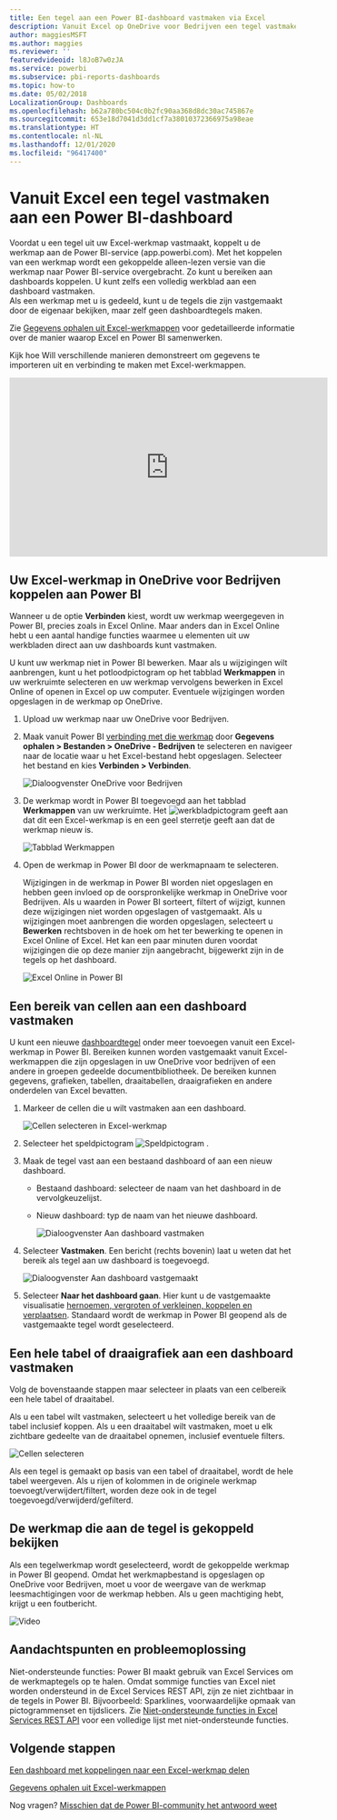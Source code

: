 ```yaml
---
title: Een tegel aan een Power BI-dashboard vastmaken via Excel
description: Vanuit Excel op OneDrive voor Bedrijven een tegel vastmaken aan een Power BI-dashboard. Bereiken, grafieken, tabellen vastmaken
author: maggiesMSFT
ms.author: maggies
ms.reviewer: ''
featuredvideoid: l8JoB7w0zJA
ms.service: powerbi
ms.subservice: pbi-reports-dashboards
ms.topic: how-to
ms.date: 05/02/2018
LocalizationGroup: Dashboards
ms.openlocfilehash: b62a780bc504c0b2fc90aa368d8dc30ac745867e
ms.sourcegitcommit: 653e18d7041d3dd1cf7a38010372366975a98eae
ms.translationtype: HT
ms.contentlocale: nl-NL
ms.lasthandoff: 12/01/2020
ms.locfileid: "96417400"
---
```

# <a name="pin-a-tile-to-a-power-bi-dashboard-from-excel"></a>Vanuit Excel een tegel vastmaken aan een Power BI-dashboard
Voordat u een tegel uit uw Excel-werkmap vastmaakt, koppelt u de werkmap aan de Power BI-service (app.powerbi.com). Met het koppelen van een werkmap wordt een gekoppelde alleen-lezen versie van die werkmap naar Power BI-service overgebracht. Zo kunt u bereiken aan dashboards koppelen. U kunt zelfs een volledig werkblad aan een dashboard vastmaken.  
Als een werkmap met u is gedeeld, kunt u de tegels die zijn vastgemaakt door de eigenaar bekijken, maar zelf geen dashboardtegels maken. 

Zie [Gegevens ophalen uit Excel-werkmappen](https://go.microsoft.com/fwlink/?LinkID=521962) voor gedetailleerde informatie over de manier waarop Excel en Power BI samenwerken.

Kijk hoe Will verschillende manieren demonstreert om gegevens te importeren uit en verbinding te maken met Excel-werkmappen.

<iframe width="560" height="315" src="https://www.youtube.com/embed/l8JoB7w0zJA" frameborder="0" allowfullscreen></iframe>

## <a name="connect-your-excel-workbook-from-onedrive-for-business-to-power-bi"></a>Uw Excel-werkmap in OneDrive voor Bedrijven koppelen aan Power BI
Wanneer u de optie **Verbinden** kiest, wordt uw werkmap weergegeven in Power BI, precies zoals in Excel Online. Maar anders dan in Excel Online hebt u een aantal handige functies waarmee u elementen uit uw werkbladen direct aan uw dashboards kunt vastmaken.

U kunt uw werkmap niet in Power BI bewerken. Maar als u wijzigingen wilt aanbrengen, kunt u het potloodpictogram op het tabblad **Werkmappen** in uw werkruimte selecteren en uw werkmap vervolgens bewerken in Excel Online of openen in Excel op uw computer. Eventuele wijzigingen worden opgeslagen in de werkmap op OneDrive.

1. Upload uw werkmap naar uw OneDrive voor Bedrijven.

2. Maak vanuit Power BI [verbinding met die werkmap](../connect-data/service-excel-workbook-files.md) door **Gegevens ophalen > Bestanden > OneDrive - Bedrijven** te selecteren en navigeer naar de locatie waar u het Excel-bestand hebt opgeslagen. Selecteer het bestand en kies **Verbinden > Verbinden**.

    ![Dialoogvenster OneDrive voor Bedrijven](media/service-dashboard-pin-tile-from-excel/power-bi-connect.png)

3. De werkmap wordt in Power BI toegevoegd aan het tabblad **Werkmappen** van uw werkruimte.  Het ![werkbladpictogram](media/service-dashboard-pin-tile-from-excel/pbi_workbookicon.png) geeft aan dat dit een Excel-werkmap is en een geel sterretje geeft aan dat de werkmap nieuw is.
    
    ![Tabblad Werkmappen](media/service-dashboard-pin-tile-from-excel/power-bi-workbooks.png)
4. Open de werkmap in Power BI door de werkmapnaam te selecteren.

    Wijzigingen in de werkmap in Power BI worden niet opgeslagen en hebben geen invloed op de oorspronkelijke werkmap in OneDrive voor Bedrijven. Als u waarden in Power BI sorteert, filtert of wijzigt, kunnen deze wijzigingen niet worden opgeslagen of vastgemaakt. Als u wijzigingen moet aanbrengen die worden opgeslagen, selecteert u **Bewerken** rechtsboven in de hoek om het ter bewerking te openen in Excel Online of Excel. Het kan een paar minuten duren voordat wijzigingen die op deze manier zijn aangebracht, bijgewerkt zijn in de tegels op het dashboard.
   
    ![Excel Online in Power BI](media/service-dashboard-pin-tile-from-excel/power-bi-opened.png)

## <a name="pin-a-range-of-cells-to-a-dashboard"></a>Een bereik van cellen aan een dashboard vastmaken
U kunt een nieuwe [dashboardtegel](../consumer/end-user-tiles.md) onder meer toevoegen vanuit een Excel-werkmap in Power BI. Bereiken kunnen worden vastgemaakt vanuit Excel-werkmappen die zijn opgeslagen in uw OneDrive voor bedrijven of een andere in groepen gedeelde documentbibliotheek. De bereiken kunnen gegevens, grafieken, tabellen, draaitabellen, draaigrafieken en andere onderdelen van Excel bevatten.

1. Markeer de cellen die u wilt vastmaken aan een dashboard.
   
    ![Cellen selecteren in Excel-werkmap](media/service-dashboard-pin-tile-from-excel/pbi_selectrange.png)
2. Selecteer het speldpictogram ![Speldpictogram](media/service-dashboard-pin-tile-from-excel/pbi_pintile_small.png) . 
3. Maak de tegel vast aan een bestaand dashboard of aan een nieuw dashboard. 
   
   * Bestaand dashboard: selecteer de naam van het dashboard in de vervolgkeuzelijst.
   * Nieuw dashboard: typ de naam van het nieuwe dashboard.
   
     ![Dialoogvenster Aan dashboard vastmaken](media/service-dashboard-pin-tile-from-excel/pbi_dashdialog1.png)
4. Selecteer **Vastmaken**. Een bericht (rechts bovenin) laat u weten dat het bereik als tegel aan uw dashboard is toegevoegd. 
   
    ![Dialoogvenster Aan dashboard vastgemaakt](media/service-dashboard-pin-tile-from-excel/power-bi-go-to-dashboard.png)
5. Selecteer **Naar het dashboard gaan**. Hier kunt u de vastgemaakte visualisatie [hernoemen, vergroten of verkleinen, koppelen en verplaatsen](service-dashboard-edit-tile.md). Standaard wordt de werkmap in Power BI geopend als de vastgemaakte tegel wordt geselecteerd.

## <a name="pin-an-entire-table-or-pivottable-to-a-dashboard"></a>Een hele tabel of draaigrafiek aan een dashboard vastmaken
Volg de bovenstaande stappen maar selecteer in plaats van een celbereik een hele tabel of draaitabel.

Als u een tabel wilt vastmaken, selecteert u het volledige bereik van de tabel inclusief koppen.  Als u een draaitabel wilt vastmaken, moet u elk zichtbare gedeelte van de draaitabel opnemen, inclusief eventuele filters.

 ![Cellen selecteren](media/service-dashboard-pin-tile-from-excel/pbi_selecttable.png)

Als een tegel is gemaakt op basis van een tabel of draaitabel, wordt de hele tabel weergeven.  Als u rijen of kolommen in de originele werkmap toevoegt/verwijdert/filtert, worden deze ook in de tegel toegevoegd/verwijderd/gefilterd.

## <a name="view-the-workbook-linked-to-the-tile"></a>De werkmap die aan de tegel is gekoppeld bekijken
Als een tegelwerkmap wordt geselecteerd, wordt de gekoppelde werkmap in Power BI geopend. Omdat het werkmapbestand is opgeslagen op OneDrive voor Bedrijven, moet u voor de weergave van de werkmap leesmachtigingen voor de werkmap hebben. Als u geen machtiging hebt, krijgt u een foutbericht.  

 ![Video](media/service-dashboard-pin-tile-from-excel/pin-from-excel.gif)

## <a name="considerations-and-troubleshooting"></a>Aandachtspunten en probleemoplossing
Niet-ondersteunde functies: Power BI maakt gebruik van Excel Services om de werkmaptegels op te halen. Omdat sommige functies van Excel niet worden ondersteund in de Excel Services REST API, zijn ze niet zichtbaar in de tegels in Power BI. Bijvoorbeeld: Sparklines, voorwaardelijke opmaak van pictogrammenset en tijdslicers. Zie [Niet-ondersteunde functies in Excel Services REST API](/sharepoint/dev/general-development/unsupported-features-in-excel-services-rest-api) voor een volledige lijst met niet-ondersteunde functies.

## <a name="next-steps"></a>Volgende stappen
[Een dashboard met koppelingen naar een Excel-werkmap delen](../collaborate-share/service-share-dashboard-that-links-to-excel-onedrive.md)

[Gegevens ophalen uit Excel-werkmappen](../connect-data/service-excel-workbook-files.md)

Nog vragen? [Misschien dat de Power BI-community het antwoord weet](https://community.powerbi.com/)
